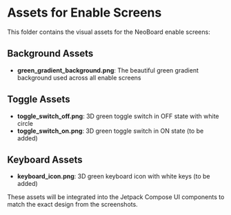 # Assets for Enable Screens

This folder contains the visual assets for the NeoBoard enable screens:

## Background Assets
- **green_gradient_background.png**: The beautiful green gradient background used across all enable screens

## Toggle Assets  
- **toggle_switch_off.png**: 3D green toggle switch in OFF state with white circle
- **toggle_switch_on.png**: 3D green toggle switch in ON state (to be added)

## Keyboard Assets
- **keyboard_icon.png**: 3D green keyboard icon with white keys (to be added)

These assets will be integrated into the Jetpack Compose UI components to match the exact design from the screenshots.
